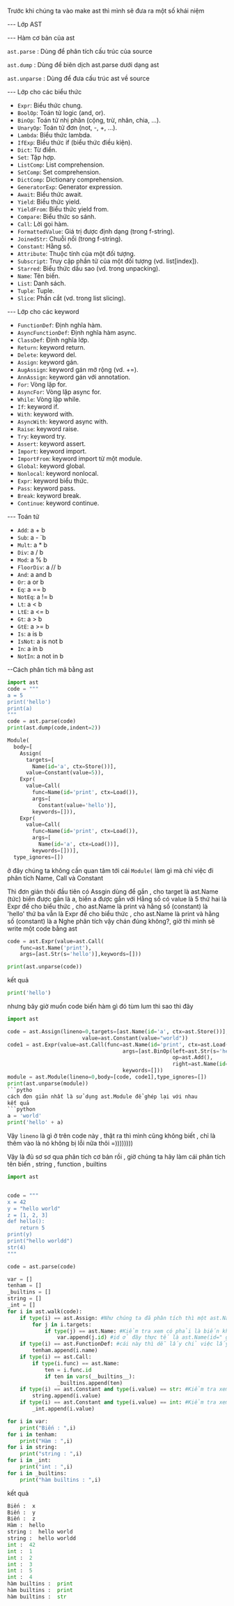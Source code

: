Trước khi chúng ta vào make ast thì mình sẽ đưa ra một số khái niệm


--- Lớp AST 

--- Hàm cơ bản của ast


`ast.parse` : Dùng để phân tích cấu trúc của source

`ast.dump` : Dùng để biên dịch ast.parse dưới dạng ast

`ast.unparse` : Dùng để đưa cấu trúc ast về source

--- Lớp cho các biểu thức
- `Expr`: Biểu thức chung.
- `BoolOp`: Toán tử logic (and, or).
- `BinOp`: Toán tử nhị phân (cộng, trừ, nhân, chia, ...).
- `UnaryOp`: Toán tử đơn (not, -, +, ...).
- `Lambda`: Biểu thức lambda.
- `IfExp`: Biểu thức if (biểu thức điều kiện).
- `Dict`: Từ điển.
- `Set`: Tập hợp.
- `ListComp`: List comprehension.
- `SetComp`: Set comprehension.
- `DictComp`: Dictionary comprehension.
- `GeneratorExp`: Generator expression.
- `Await`: Biểu thức await.
- `Yield`: Biểu thức yield.
- `YieldFrom`: Biểu thức yield from.
- `Compare`: Biểu thức so sánh.
- `Call`: Lời gọi hàm.
- `FormattedValue`: Giá trị được định dạng (trong f-string).
- `JoinedStr`: Chuỗi nối (trong f-string).
- `Constant`: Hằng số.
- `Attribute`: Thuộc tính của một đối tượng.
- `Subscript`: Truy cập phần tử của một đối tượng (vd. list[index]).
- `Starred`: Biểu thức dấu sao (vd. trong unpacking).
- `Name`: Tên biến.
- `List`: Danh sách.
- `Tuple`: Tuple.
- `Slice`: Phần cắt (vd. trong list slicing).

--- Lớp cho các keyword
- `FunctionDef`: Định nghĩa hàm.
- `AsyncFunctionDef`: Định nghĩa hàm async.
- `ClassDef`: Định nghĩa lớp.
- `Return`: keyword return.
- `Delete`: keyword del.
- `Assign`: keyword gán.
- `AugAssign`: keyword gán mở rộng (vd. +=).
- `AnnAssign`: keyword gán với annotation.
- `For`: Vòng lặp for.
- `AsyncFor`: Vòng lặp async for.
- `While`: Vòng lặp while.
- `If`: keyword if.
- `With`: keyword with.
- `AsyncWith`: keyword async with.
- `Raise`: keyword raise.
- `Try`: keyword try.
- `Assert`: keyword assert.
- `Import`: keyword import.
- `ImportFrom`: keyword import từ một module.
- `Global`: keyword global.
- `Nonlocal`: keyword nonlocal.
- `Expr`: keyword biểu thức.
- `Pass`: keyword pass.
- `Break`: keyword break.
- `Continue`: keyword continue.

--- Toán tử
- `Add`: a + b
- `Sub`: a - `b 
- `Mult`: a * b
- `Div`: a / b
- `Mod`: a % b
- `FloorDiv`: a // b
- `And`: a and b 
- `Or`: a or b
- `Eq`: a == b
- `NotEq`: a != b
- `Lt`: a < b
- `LtE`: a <= b
- `Gt`: a > b
- `GtE`: a >= b
- `Is`: a is b
- `IsNot`: a is not b
- `In`: a in b
- `NotIn`: a not in b

--Cách phân tích mã bằng ast

```python
import ast
code = """
a = 5
print('hello')
print(a)
"""
code = ast.parse(code)
print(ast.dump(code,indent=2))
````
```python
Module(
  body=[
    Assign(
      targets=[
        Name(id='a', ctx=Store())],
      value=Constant(value=5)),
    Expr(
      value=Call(
        func=Name(id='print', ctx=Load()),
        args=[
          Constant(value='hello')],
        keywords=[])),
    Expr(
      value=Call(
        func=Name(id='print', ctx=Load()),
        args=[
          Name(id='a', ctx=Load())],
        keywords=[]))],
  type_ignores=[])

````


ở đây chúng ta không cần quan tâm tới cái `Module(` làm gì mà chỉ việc đi phân tích Name, Call và Constant

Thì đơn giản thôi
đầu tiên có Assgin dùng để gắn , cho target là ast.Name (tức) biến được gắn là a, biến a được gắn với Hằng số có value là 5
thứ hai là Expr để cho biểu thức , cho ast.Name là print và hằng số (constant) là 'hello'
thứ ba vẫn là Expr để cho biểu thức , cho ast.Name là print và hằng số (constant) là a
Nghe phân tích vậy chán đúng không?, giờ thì mình sẽ write một code bằng ast

```python
code = ast.Expr(value=ast.Call(
    func=ast.Name('print'),
    args=[ast.Str(s='hello')],keywords=[]))

print(ast.unparse(code))
```
kết quả
```python
print('hello')
```
nhưng bây giờ muốn code biến hàm gì đó tùm lum thì sao
thì đây
```python
import ast

code = ast.Assign(lineno=0,targets=[ast.Name(id='a', ctx=ast.Store())],
                        value=ast.Constant(value="world"))
code1 = ast.Expr(value=ast.Call(func=ast.Name(id='print', ctx=ast.Load()),
                                     args=[ast.BinOp(left=ast.Str(s='hello'), 
                                                     op=ast.Add(), 
                                                     right=ast.Name(id='a', ctx=ast.Load()))],
                                     keywords=[]))
module = ast.Module(lineno=0,body=[code, code1],type_ignores=[])
print(ast.unparse(module))
```pytho
cách đơn giản nhất là sử dụng ast.Module để ghép lại với nhau 
kết quả
```python
a = 'world'
print('hello' + a)
```
Vậy `lineno` là gì ở trên code này , thật ra thì mình cũng không biết , chỉ là thêm vào là nó không bị lỗi nữa thôi =))))))))

Vậy là đủ sơ sơ qua phân tích cơ bản rồi , giờ chúng ta hãy làm cái phân tích tên biến , string , function , builtins 

```python
import ast


code = """
x = 42
y = "hello world"
z = [1, 2, 3]
def hello():
    return 5
print(y)
print("hello worldd")
str(4)
"""

code = ast.parse(code)

var = []
tenham = []
_builtins = []
string = []
_int = []
for i in ast.walk(code):
    if type(i) == ast.Assign: #Như chúng ta đã phân tích thì một ast.Name tức biến sẽ ở trong ast.Assgin, chúng ta kiểm tra trước rồi mới duyệt vào trong
        for j in i.targets:
            if type(j) == ast.Name: #Kiểm tra xem có phải là biến không
                var.append(j.id) #id ở đây thực tế là ast.Name(id=" gì gì đó là tên biến ở đây")
    if type(i) == ast.FunctionDef: #cái này thì dễ lấy chỉ việc lấy tên của nó ra thôi
        tenham.append(i.name)
    if type(i) == ast.Call:
        if type(i.func) == ast.Name:
            ten = i.func.id
            if ten in vars(__builtins__):
                _builtins.append(ten)
    if type(i) == ast.Constant and type(i.value) == str: #Kiểm tra xem có phải là constant và giá trị có phải là str hay  không thì add vào
        string.append(i.value)
    if type(i) == ast.Constant and type(i.value) == int: #Kiểm tra xem có phải là constant và giá trị có phải là int hay  không thì add vào như bên trên thoi thay mỗi hàm
        _int.append(i.value)

for i in var:
    print("Biến : ",i)
for i in tenham:
    print("Hàm : ",i)
for i in string:
    print("string : ",i)
for i in _int:
    print("int : ",i)
for i in _builtins:
    print("hàm builtins : ",i)
```
kết quả
```python
Biến :  x
Biến :  y
Biến :  z
Hàm :  hello
string :  hello world
string :  hello worldd
int :  42
int :  1
int :  2
int :  3
int :  5
int :  4
hàm builtins :  print
hàm builtins :  print
hàm builtins :  str
```


